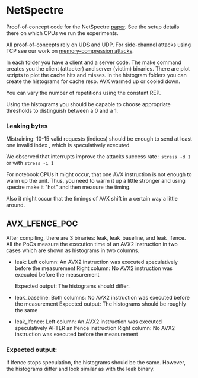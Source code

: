 # NetSpectre
Proof-of-concept code for the NetSpectre [paper](https://martinschwarzl.at/media/files/netspectre.pdf).
See the setup details there on which CPUs we run the experiments.

All proof-of-concepts rely on UDS and UDP. 
For side-channel attacks using TCP see our work on [memory-compression attacks](https://github.com/IAIK/Memory-Compression-Attacks).


In each folder you have a client and a server code.
The make command creates you the client (attacker) and server (victim) binaries.
There are plot scripts to plot the cache hits and misses.
In the histogram folders you can create the histograms for cache resp. AVX warmed up or cooled down.

You can vary the number of repetitions using the constant REP.

Using the histograms you should be capable to choose appropriate thresholds to distinguish 
between a 0 and a 1.

### Leaking bytes

Mistraining: 10-15 valid requests (indices) should be enough to send at least one invalid index , which is speculatively executed.

We observed that interrupts improve the attacks success rate : 
`stress -d 1` or with `stress -i 1`

For notebook CPUs it might occur, that one AVX instruction is not enough to warm up the unit.
Thus, you need to warm it up a little stronger and using spectre make it "hot" and then measure the timing.

Also it might occur that the timings of AVX shift in a certain way a little around. 


## AVX_LFENCE_POC
After compiling, there are 3
binaries: leak, leak_baseline, and leak_lfence. All the PoCs measure the
execution time of an AVX2 instruction in two cases which are shown as
histograms in two columns.

- leak:
    Left column: An AVX2 instruction was executed speculatively before the measurement
    Right column: No AVX2 instruction was executed before the measurement
 
    Expected output: The histograms should differ.

- leak_baseline:
    Both columns: No AVX2 instruction was executed before the measurement
Expected output: The histograms should be roughly the same

- leak_lfence:
    Left column: An AVX2 instruction was executed speculatively AFTER an lfence instruction
    Right column: No AVX2 instruction was executed before the measurement
    
### Expected output: 
If lfence stops speculation, the histograms should be the same. However, the histograms differ and look similar as with the leak binary.

